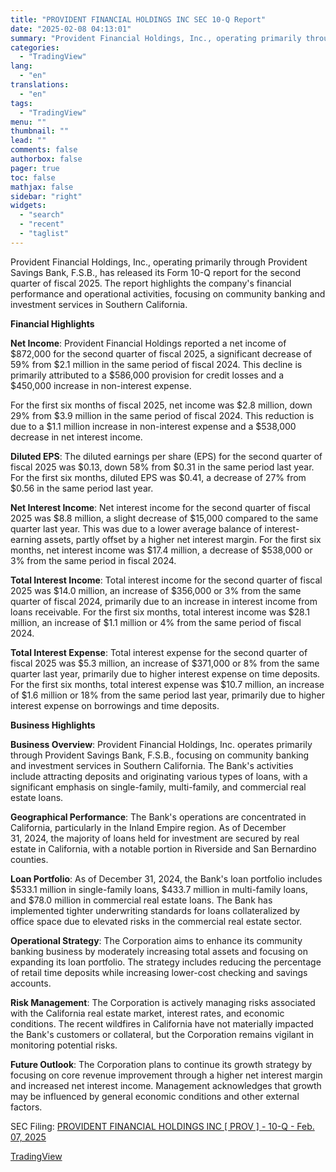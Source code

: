 ```yaml
---
title: "PROVIDENT FINANCIAL HOLDINGS INC SEC 10-Q Report"
date: "2025-02-08 04:13:01"
summary: "Provident Financial Holdings, Inc., operating primarily through Provident Savings Bank, F.S.B., has released its Form 10-Q report for the second quarter of fiscal 2025. The report highlights the company's financial performance and operational activities, focusing on community banking and investment services in Southern California. Financial Highlights Net Income: Provident Financial..."
categories:
  - "TradingView"
lang:
  - "en"
translations:
  - "en"
tags:
  - "TradingView"
menu: ""
thumbnail: ""
lead: ""
comments: false
authorbox: false
pager: true
toc: false
mathjax: false
sidebar: "right"
widgets:
  - "search"
  - "recent"
  - "taglist"
---
```


Provident Financial Holdings, Inc., operating primarily through Provident Savings Bank, F.S.B., has released its Form 10-Q report for the second quarter of fiscal 2025. The report highlights the company's financial performance and operational activities, focusing on community banking and investment services in Southern California.

**Financial Highlights**

**Net Income**: Provident Financial Holdings reported a net income of $872,000 for the second quarter of fiscal 2025, a significant decrease of 59% from $2.1 million in the same period of fiscal 2024. This decline is primarily attributed to a $586,000 provision for credit losses and a $450,000 increase in non-interest expense.

For the first six months of fiscal 2025, net income was $2.8 million, down 29% from $3.9 million in the same period of fiscal 2024. This reduction is due to a $1.1 million increase in non-interest expense and a $538,000 decrease in net interest income.

**Diluted EPS**: The diluted earnings per share (EPS) for the second quarter of fiscal 2025 was $0.13, down 58% from $0.31 in the same period last year. For the first six months, diluted EPS was $0.41, a decrease of 27% from $0.56 in the same period last year.

**Net Interest Income**: Net interest income for the second quarter of fiscal 2025 was $8.8 million, a slight decrease of $15,000 compared to the same quarter last year. This was due to a lower average balance of interest-earning assets, partly offset by a higher net interest margin. For the first six months, net interest income was $17.4 million, a decrease of $538,000 or 3% from the same period in fiscal 2024.

**Total Interest Income**: Total interest income for the second quarter of fiscal 2025 was $14.0 million, an increase of $356,000 or 3% from the same quarter of fiscal 2024, primarily due to an increase in interest income from loans receivable. For the first six months, total interest income was $28.1 million, an increase of $1.1 million or 4% from the same period of fiscal 2024.

**Total Interest Expense**: Total interest expense for the second quarter of fiscal 2025 was $5.3 million, an increase of $371,000 or 8% from the same quarter last year, primarily due to higher interest expense on time deposits. For the first six months, total interest expense was $10.7 million, an increase of $1.6 million or 18% from the same period last year, primarily due to higher interest expense on borrowings and time deposits.

**Business Highlights**

**Business Overview**: Provident Financial Holdings, Inc. operates primarily through Provident Savings Bank, F.S.B., focusing on community banking and investment services in Southern California. The Bank's activities include attracting deposits and originating various types of loans, with a significant emphasis on single-family, multi-family, and commercial real estate loans.

**Geographical Performance**: The Bank's operations are concentrated in California, particularly in the Inland Empire region. As of December 31, 2024, the majority of loans held for investment are secured by real estate in California, with a notable portion in Riverside and San Bernardino counties.

**Loan Portfolio**: As of December 31, 2024, the Bank's loan portfolio includes $533.1 million in single-family loans, $433.7 million in multi-family loans, and $78.0 million in commercial real estate loans. The Bank has implemented tighter underwriting standards for loans collateralized by office space due to elevated risks in the commercial real estate sector.

**Operational Strategy**: The Corporation aims to enhance its community banking business by moderately increasing total assets and focusing on expanding its loan portfolio. The strategy includes reducing the percentage of retail time deposits while increasing lower-cost checking and savings accounts.

**Risk Management**: The Corporation is actively managing risks associated with the California real estate market, interest rates, and economic conditions. The recent wildfires in California have not materially impacted the Bank's customers or collateral, but the Corporation remains vigilant in monitoring potential risks.

**Future Outlook**: The Corporation plans to continue its growth strategy by focusing on core revenue improvement through a higher net interest margin and increased net interest income. Management acknowledges that growth may be influenced by general economic conditions and other external factors.

SEC Filing: [PROVIDENT FINANCIAL HOLDINGS INC [ PROV ] - 10-Q - Feb. 07, 2025](https://www.sec.gov/Archives/edgar/data/1010470/000093905725000028/prov-20241231x10q.htm)

[TradingView](https://www.tradingview.com/news/tradingview:29fd5b38b933b:0-provident-financial-holdings-inc-sec-10-q-report/)
